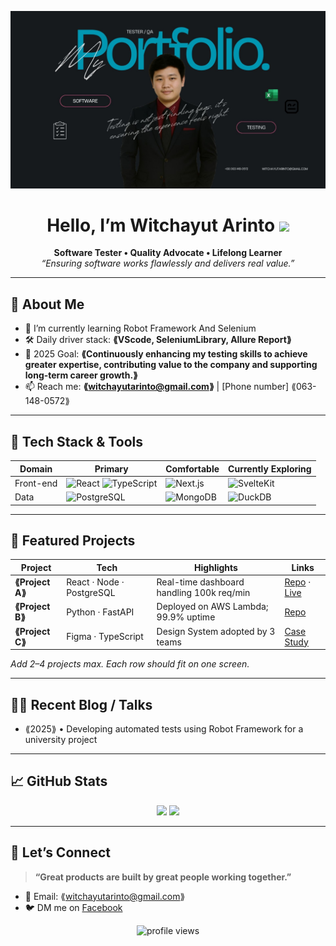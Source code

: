 <!-- Banner / Cover -->
<p align="center">
  <img src="img\port1.jpg" alt="header image" />
</p>

<h1 align="center">Hello, I’m Witchayut Arinto <img height="30" src="https://em-content.zobj.net/thumbs/120/apple/354/waving-hand_1f44b.png" /></h1>

<p align="center">
  <strong>Software Tester • Quality Advocate • Lifelong Learner</strong><br/>
  <em>“Ensuring software works flawlessly and delivers real value.”</em>
</p>

---

## 🚀 About Me
- 🌱  I’m currently learning Robot Framework And Selenium
- 🛠  Daily driver stack: **⟪VScode, SeleniumLibrary, Allure Report⟫** 
- 🎯  2025 Goal: **⟪Continuously enhancing my testing skills to achieve greater expertise, contributing value to the company and supporting long-term career growth.⟫**  
- 📫  Reach me: **⟪witchayutarinto@gmail.com⟫** | [Phone number] ⟪063-148-0572⟫

---

## 🧰 Tech Stack & Tools
<div align="center">

| Domain | Primary | Comfortable | Currently Exploring |
|--------|---------|-------------|---------------------|
| Front-end | ![React](https://img.shields.io/badge/React-20232A?logo=react&logoColor=61DAFB) ![TypeScript](https://img.shields.io/badge/TypeScript-007ACC?logo=typescript&logoColor=white) | ![Next.js](https://img.shields.io/badge/Next.js-000?logo=nextdotjs) | ![SvelteKit](https://img.shields.io/badge/SvelteKit-FF3E00?logo=svelte&logoColor=white) |
| Data | ![PostgreSQL](https://img.shields.io/badge/PostgreSQL-4169E1?logo=postgresql&logoColor=white) | ![MongoDB](https://img.shields.io/badge/MongoDB-47A248?logo=mongodb&logoColor=white) | ![DuckDB](https://img.shields.io/badge/DuckDB-FFC700?logoColor=000) |

</div>

---

## 📌 Featured Projects
| Project | Tech | Highlights | Links |
|---------|------|-----------|-------|
| **⟪Project A⟫** | React · Node · PostgreSQL | Real-time dashboard handling 100k req/min | [Repo](⟪url⟫) · [Live](⟪url⟫) |
| **⟪Project B⟫** | Python · FastAPI | Deployed on AWS Lambda; 99.9% uptime | [Repo](⟪url⟫) |
| **⟪Project C⟫** | Figma · TypeScript | Design System adopted by 3 teams | [Case Study](⟪url⟫) |

_Add 2–4 projects max. Each row should fit on one screen._

---

## ✍🏻 Recent Blog / Talks
<!-- GH Action can automate this section; placeholder for manual list -->
- ⟪2025⟫ • Developing automated tests using Robot Framework for a university project

---

## 📈 GitHub Stats
<div align="center">
  <!-- กราฟสถิติ GitHub -->
  <img height="170" src="https://github-readme-stats.vercel.app/api?username=witchayut-arinto&show_icons=true&hide_border=true" />
  
  <!-- กราฟภาษาที่ใช้มากที่สุด -->
  <img height="170" src="https://github-readme-stats.vercel.app/api/top-langs/?username=witchayut-arinto&layout=compact&hide_border=true" />
</div>

---

## 🤝 Let’s Connect
> **“Great products are built by great people working together.”**

- 💌 Email: ⟪witchayutarinto@gmail.com⟫
- 🐦 DM me on [Facebook](⟪https://www.facebook.com/witchayut.arinto/⟫)

<p align="center">
  <img src="https://komarev.com/ghpvc/?username=witchayut-arinto&style=flat-square" alt="profile views"/>
</p>

